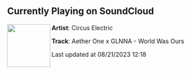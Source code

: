 ## Currently Playing on SoundCloud

[<img align="left" width="100" src="https://i1.sndcdn.com/artworks-JvFM2yzQDnbY5xs4-XRRzSw-t500x500.jpg">](https://soundcloud.com/circuselectric/aether-one-x-glnna-world-was-ours-1)

**Artist**: Circus Electric 

**Track**: Aether One x GLNNA - World Was Ours

Last updated at 08/21/2023 12:18
